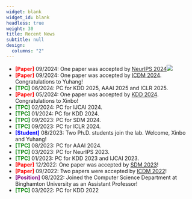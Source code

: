 ```yaml
---
widget: blank
widget_id: blank
headless: true
weight: 30
title: Recent News
subtitle: null
design:
  columns: "2"
---
```



* **<font color="red">\[Paper]</font>** 09/2024: One paper was accepted by [﻿NeurIPS 2024](https://neurips.cc/)![](https://icdm2024.org/)
* **<font color="red">\[Paper]</font>** 09/2024: One paper was accepted by ﻿[ICDM 2024](https://icdm2024.org/). Congratulations to Yuhang!
* **<font color="green">\[TPC]</font>** 06/2024: PC for KDD 2025, AAAI 2025 and ICLR 2025.
* **<font color="red">\[Paper]</font>** 05/2024: One paper was accepted by [KDD 2024](https://kdd2024.kdd.org/). Congratulations to Xinbo!
* **<font color="green">\[TPC]</font>** 02/2024: PC for IJCAI 2024.
* **<font color="green">\[TPC]</font>** 01/2024: PC for KDD 2024.
* **<font color="green">\[TPC]</font>** 09/2023: PC for SDM 2024.
* **<font color="green">\[TPC]</font>** 09/2023: PC for ICLR 2024.
* **<font color="blue">\[Student]</font>** 08/2023: Two Ph.D. students join the lab. Welcome, Xinbo and Yuhang!
* **<font color="green">\[TPC]</font>** 08/2023: PC for AAAI 2024.
* **<font color="green">\[TPC]</font>** 03/2023: PC for NeurIPS 2023.
* **<font color="green">\[TPC]</font>** 01/2023: PC for KDD 2023 and IJCAI 2023.
* **<font color="red">\[Paper]</font>** 12/2022: One paper was accepted by [SDM 2023](https://www.siam.org/conferences/cm/conference/sdm23)!﻿
* **<font color="red">\[Paper]</font>** 09/2022: Two papers were accepted by [ICDM 2022](https://icdm22.cse.usf.edu/)!
* **<font color="purple">\[Position]</font>** 08/2022: Joined the Computer Science Department at Binghamton University as an Assistant Professor!
* **<font color="green">\[TPC]</font>** 03/2022: PC for KDD 2022
